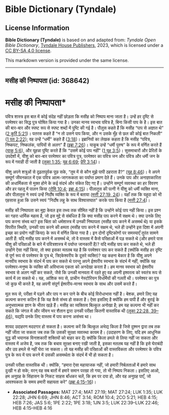 # Bible Dictionary (Tyndale)

## License Information

**Bible Dictionary (Tyndale)** is based on and adapted from: _Tyndale Open Bible Dictionary_, [Tyndale House Publishers](https://tyndaleopenresources.com/), 2023, which is licensed under a [CC BY-SA 4.0 license](https://creativecommons.org/licenses/by-sa/4.0/legalcode.en).

This markdown version is provided under the same license.



--------------------------------

## मसीह की निष्पापता (id: 368642)

मसीह की निष्पापता\*
===================

पवित्र शास्त्र इस बात में कोई संदेह नहीं छोड़ता कि मसीह को निष्पाप माना जाता है। उन्हें हर दृष्टि से परमेश्वर का सिद्ध पुत्र घोषित किया गया है। उनका मानव स्वभाव पवित्र है, बिना किसी पाप के है। इस बात की बार\-बार और स्पष्ट रूप से स्पष्ट शब्दों में पुष्टि की गई है। पौलुस कहते हैं कि मसीह “पाप से अज्ञात थे” ([2 कुरिं 5:21](https://ref.ly/2Cor5:21))। पतरस कहते हैं “न तो उसने पाप किया, और न उसके मुँह से छल की कोई बात निकली” ([1 पत 2:22](https://ref.ly/1Pet2:22)); वह उन्हें “धर्मी” कहते हैं ([3:18](https://ref.ly/1Pet3:18))। इब्रानियों का लेखक कहता है कि मसीह “पवित्र, निष्कपट, निष्कलंक, पापियों से अलग” हैं ([इब्रा 7:26](https://ref.ly/Heb7:26))। याकूब उन्हें “धर्मी पुरुष” के रूप में वर्णित करते हैं ([याकू 5:6](https://ref.ly/Jas5:6)), और यूहन्ना पुष्टि करते हैं कि “उसमें कोई पाप नहीं” ([1 यूह 3:5](https://ref.ly/1John3:5))। सुसमाचारों और प्रेरितों के उपदेशों में, यीशु को बार\-बार परमेश्वर का पवित्र पुत्र, परमेश्वर का पवित्र जन और पवित्र और धर्मी जन के रूप में गवाही दी जाती है ([लूका 1:35](https://ref.ly/Luke1:35); [यूह 6:69](https://ref.ly/John6:69); [प्रेरि 3:14](https://ref.ly/Acts3:14))।

यीशु अपने शत्रुओं से दृढ़तापूर्वक पूछ सके, “तुम में से कौन मुझे पापी ठहराता है?” ([यूह 8:46](https://ref.ly/John8:46))। वे अपने सम्पूर्ण जीवनकाल में एक पवित्र आत्म\-जागरूकता का पर्याप्त प्रमाण देते हैं। उनके पाप और अनाज्ञाकारिता की अधार्मिकता से मुक्त होने के कई संदर्भ और संकेत दिए गए हैं। उन्होंने सम्पूर्ण व्यवस्था का हर विवरण और हर पहलू में पालन किया ([रोमि 10:4](https://ref.ly/Rom10:4); [इब्रा 4:15](https://ref.ly/Heb4:15))। पीलातुस की पत्नी ने यीशु को धर्मी व्यक्ति माना, और पीलातुस ने स्वयं उन्हें निर्दोष व्यक्ति के रूप में बताया ([मत्ती 27:19, 24](https://ref.ly/Matt27:19,Matt27:24))। यहाँ तक कि यहूदा को भी एहसास हुआ कि उसने स्वयं "निर्दोष लहू के साथ विश्वासघात" करके पाप किया है ([मत्ती 27:4](https://ref.ly/Matt27:4))।

मसीह की निष्पापता का मुद्दा केवल इस तथ्य तक सीमित नहीं है कि उन्होंने कोई पाप नहीं किया। इस प्रश्न का गहरा धार्मिक महत्व है, जो इस मुद्दे से संबंधित है कि क्या मसीह पाप करने में सक्षम थे। क्या उनके लिए पाप करना संभव था? इस चिंता को धर्मशास्त्र में उनकी निष्पापता (मसीह पाप करने में असमर्थ थे) या इसके विपरीत स्थिति, उनकी पाप करने की क्षमता (मसीह पाप करने में सक्षम थे, भले ही उन्होंने इस दिशा में अपनी इच्छा का प्रयोग नहीं किया) के रूप में वर्णित किया गया है। इन दोनों दृष्टिकोणों पर समस्याएँ तुरंत सामने आती हैं: यदि मसीह पाप करने में असमर्थ थे, तो वे वास्तव में कैसे परिक्षाओं में पड़ सकते थे (और हमारे पास यीशु की परिक्षाओं के बारे में पवित्रशास्त्र में पर्याप्त जानकारी है)? यदि मसीह पाप कर सकते थे, भले ही उन्होंने ऐसा नहीं किया, तो क्या इसका मतलब यह है कि परमेश्वर पाप कर सकते हैं (क्योंकि मसीह हर दृष्टि से पूर्ण रूप से परमेश्वर के पुत्र थे, त्रिएकेश्वरीय के दूसरे व्यक्ति)? यह कहना बेकार है कि यीशु अपने मानवीय स्वभाव के संदर्भ में पाप कर सकते थे परन्तु अपने ईश्वरीय स्वभाव के संदर्भ में नहीं, क्योंकि यह परमेश्वर\-मनुष्य के व्यक्ति की अविभाज्य एकता को अनदेखा करता है। हम मानव स्वभाव को ईश्वरीय स्वभाव से अलग नहीं कर सकते, जैसे कि उनकी मानवता में रहते हुए वह अपनी इश्वरत्व को स्वतंत्र रूप से कार्य में ला सकते थे। यह, आंशिक रूप से, प्राचीन नेस्टोरियन विधर्मियों की गलती थी। परमेश्वर का पुत्र जो कुछ भी करते है, वह अपनी संपूर्ण ईश्वरीय\-मानव स्वभाव के साथ और उसमें करते हैं।

मूल रूप से, परीक्षा में पड़ने और पाप न कर पाने के बीच कोई विरोधाभास नहीं है। बेशक, हमारे लिए यह कल्पना करना कठिन है कि यह कैसे संभव हो सकता है। ऐसा इसलिए है क्योंकि हम पापी हैं और बुराई के अनुभवात्मक ज्ञान के भीतर खड़े हैं। मसीह का व्यक्तित्व बिल्कुल अनोखा है; हम यह कल्पना भी नहीं कर सकते कि जंगल में और जीवन भर शैतान द्वारा उनकी परीक्षा कितनी वास्तविक थी ([लूका 22:28, 39–46](https://ref.ly/Luke22:28,Luke22:39-Luke22:46)), यद्यपि उनके लिए वास्तव में पाप करना असंभव था।

शायद उदाहरण मददगार हो सकता है। कल्पना करें कि बिल्कुल अभेद्य किला है जिसे दुश्मन द्वारा तब तक नहीं जीता जा सकता जब तक कि उसकी सुरक्षा व्यवस्था कायम है। (उदाहरण के लिए, यदि हम आधुनिक युद्ध की भयानक विनाशकारी शक्तियों को बाहर कर दें) क्योंकि किला हमले से लिया नहीं जा सकता और वास्तव में अजेय है, जब तक कि बचाव सुरक्षा बनाए रखी जाती है, इसका मतलब यह नहीं है कि इसे घेराबंदी और उग्र हमले से नहीं घेरा जा सकता। तो यह मसीह की परिक्षाओं की वास्तविकता और परमेश्वर के पवित्र पुत्र के रूप में पाप करने में उसकी असमर्थता के संदर्भ में भी हो सकता है।

उनकी परीक्षा वास्तविक थी। क्योंकि, “हमारा ऐसा महायाजक नहीं, जो हमारी निर्बलताओं में हमारे साथ दुःखी न हो सके; वरन् वह सब बातों में हमारे समान परखा तो गया, तो भी निष्पाप निकला। इसलिए आओ, हम अनुग्रह के सिंहासन के निकट साहस बाँधकर चलें, कि हम पर दया हो, और वह अनुग्रह पाएँ, जो आवश्यकता के समय हमारी सहायता करे” ([इब्रा 4:15–16](https://ref.ly/Heb4:15-Heb4:16))।

* **Associated Passages:** MAT 27:4; MAT 27:19; MAT 27:24; LUK 1:35; LUK 22:28; JHN 6:69; JHN 8:46; ACT 3:14; ROM 10:4; 2CO 5:21; HEB 4:15; HEB 7:26; JAS 5:6; 1PE 2:22; 1PE 3:18; 1JN 3:5; LUK 22:39–LUK 22:46; HEB 4:15–HEB 4:16

